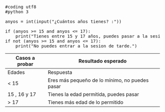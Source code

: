 <pre>
#coding utf8
#python 3

anyos = int(input("¿Cuántos años tienes? :"))

if (anyos >= 15 and anyos <= 17):
    print("Tienes entre 15 y 17 años, puedes pasar a la sesión de tarde")
if not (anyos >= 15 and anyos <= 17):
    print("No puedes entrar a la sesion de tarde.")
</pre>


| Casos a probar | Resultado esperado |
| -------------- | ------------------ |
| Edades | Respuesta |
| < 15 | Eres más pequeño de lo mínimo, no puedes pasar |
| 15 , 16 y 17 | Tienes la edad permitida, puedes pasar |
| > 17 | Tienes más edad de lo permitido |
